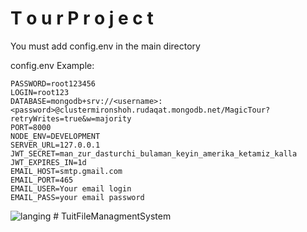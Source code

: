 # T o u r P r o j e c t

You must add config.env in the main directory

config.env Example:

```node
PASSWORD=root123456
LOGIN=root123
DATABASE=mongodb+srv://<username>:<password>@clustermironshoh.rudaqat.mongodb.net/MagicTour?retryWrites=true&w=majority
PORT=8000
NODE_ENV=DEVELOPMENT
SERVER_URL=127.0.0.1
JWT_SECRET=man_zur_dasturchi_bulaman_keyin_amerika_ketamiz_kalla
JWT_EXPIRES_IN=1d
EMAIL_HOST=smtp.gmail.com
EMAIL_PORT=465
EMAIL_USER=Your email login
EMAIL_PASS=your email password
```

![langing](./public/img/landingpage.png)
#   T u i t F i l e M a n a g m e n t S y s t e m  
 